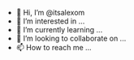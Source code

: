 - 👋 Hi, I’m @itsalexom
- 👀 I’m interested in ...
- 🌱 I’m currently learning ...
- 💞️ I’m looking to collaborate on ...
- 📫 How to reach me ...

<!---
itsalexom/itsalexom is a ✨ special ✨ repository because its `README.md` (this file) appears on your GitHub profile.
You can click the Preview link to take a look at your changes.
--->

